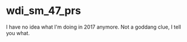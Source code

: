 # wdi_sm_47_prs

I have no idea what I'm doing in 2017 anymore. Not a goddang clue, I tell you what. 
